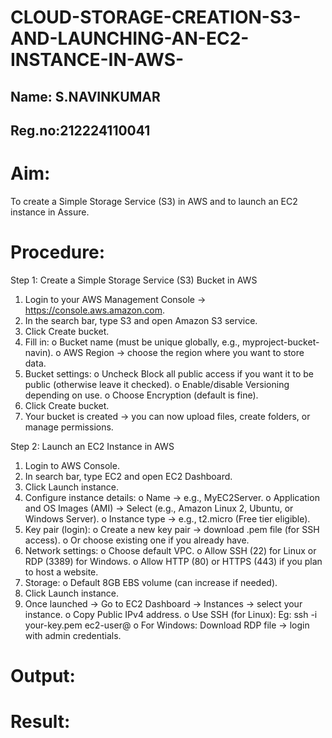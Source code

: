 # CLOUD-STORAGE-CREATION-S3-AND-LAUNCHING-AN-EC2-INSTANCE-IN-AWS-
## Name: S.NAVINKUMAR
## Reg.no:212224110041
# Aim:
To create a Simple Storage Service (S3) in AWS and to launch an EC2 instance in Assure.
# Procedure:
Step 1: Create a Simple Storage Service (S3) Bucket in AWS
1.	Login to your AWS Management Console → https://console.aws.amazon.com.
2.	In the search bar, type S3 and open Amazon S3 service.
3.	Click Create bucket.
4.	Fill in:
o	Bucket name (must be unique globally, e.g., myproject-bucket-navin).
o	AWS Region → choose the region where you want to store data.
5.	Bucket settings:
o	Uncheck Block all public access if you want it to be public (otherwise leave it checked).
o	Enable/disable Versioning depending on use.
o	Choose Encryption (default is fine).
6.	Click Create bucket.
7.	Your bucket is created → you can now upload files, create folders, or manage permissions.
   
Step 2: Launch an EC2 Instance in AWS
1.	Login to AWS Console.
2.	In search bar, type EC2 and open EC2 Dashboard.
3.	Click Launch instance.
4.	Configure instance details:
o	Name → e.g., MyEC2Server.
o	Application and OS Images (AMI) → Select (e.g., Amazon Linux 2, Ubuntu, or Windows Server).
o	Instance type → e.g., t2.micro (Free tier eligible).
5.	Key pair (login):
o	Create a new key pair → download .pem file (for SSH access).
o	Or choose existing one if you already have.
6.	Network settings:
o	Choose default VPC.
o	Allow SSH (22) for Linux or RDP (3389) for Windows.
o	Allow HTTP (80) or HTTPS (443) if you plan to host a website.
7.	Storage:
o	Default 8GB EBS volume (can increase if needed).
8.	Click Launch instance.
9.	Once launched → Go to EC2 Dashboard → Instances → select your instance.
o	Copy Public IPv4 address.
o	Use SSH (for Linux):
Eg: ssh -i your-key.pem ec2-user@<public-ip>
o	For Windows: Download RDP file → login with admin credentials.
# Output:
# Result:

